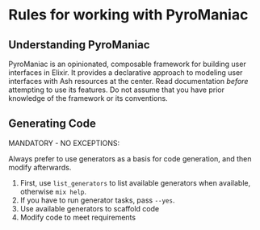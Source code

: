 # Rules for working with PyroManiac

## Understanding PyroManiac

PyroManiac is an opinionated, composable framework for building user interfaces in Elixir. It provides a declarative approach to modeling user interfaces with Ash resources at the center. Read documentation _before_ attempting to use its features. Do not assume that you have prior knowledge of the framework or its conventions.

## Generating Code

MANDATORY - NO EXCEPTIONS:

Always prefer to use generators as a basis for code generation, and then modify afterwards.

1. First, use `list_generators` to list available generators when available, otherwise `mix help`.
2. If you have to run generator tasks, pass `--yes`.
3. Use available generators to scaffold code
4. Modify code to meet requirements
